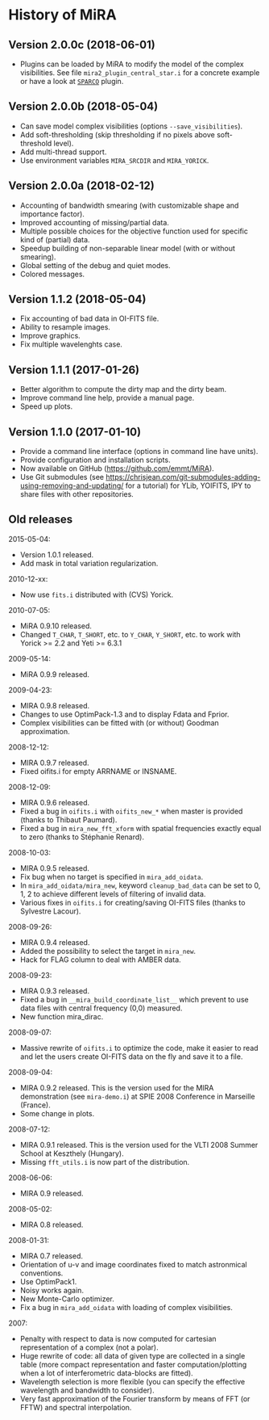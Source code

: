 # History of MiRA

## Version 2.0.0c (2018-06-01)
* Plugins can be loaded by MiRA to modify the model of the complex
  visibilities.  See file `mira2_plugin_central_star.i` for a concrete example
  or have a look at [`SPARCO`](https://github.com/kluskaj/mira-sparco) plugin.

## Version 2.0.0b (2018-05-04)
* Can save model complex visibilities (options `--save_visibilities`).
* Add soft-thresholding (skip thresholding if no pixels above soft-threshold
  level).
* Add multi-thread support.
* Use environment variables `MIRA_SRCDIR` and `MIRA_YORICK`.

## Version 2.0.0a (2018-02-12)
* Accounting of bandwidth smearing (with customizable shape and importance
  factor).
* Improved accounting of missing/partial data.
* Multiple possible choices for the objective function used for specific kind
  of (partial) data.
* Speedup building of non-separable linear model (with or without smearing).
* Global setting of the debug and quiet modes.
* Colored messages.

## Version 1.1.2 (2018-05-04)

* Fix accounting of bad data in OI-FITS file.
* Ability to resample images.
* Improve graphics.
* Fix multiple wavelenghts case.

## Version 1.1.1 (2017-01-26)
* Better algorithm to compute the dirty map and the dirty beam.
* Improve command line help, provide a manual page.
* Speed up plots.

## Version 1.1.0 (2017-01-10)
* Provide a command line interface (options in command line have units).
* Provide configuration and installation scripts.
* Now available on GitHub (https://github.com/emmt/MiRA).
* Use Git submodules (see
  https://chrisjean.com/git-submodules-adding-using-removing-and-updating/ for
  a tutorial) for YLib, YOIFITS, IPY to share files with other repositories.

## Old releases
2015-05-04:
* Version 1.0.1 released.
* Add mask in total variation regularization.

2010-12-xx:
* Now use `fits.i` distributed with (CVS) Yorick.

2010-07-05:
* MiRA 0.9.10 released.
* Changed `T_CHAR`, `T_SHORT`, etc. to `Y_CHAR`, `Y_SHORT`, etc. to work with
  Yorick >= 2.2 and Yeti >= 6.3.1

2009-05-14:
* MiRA 0.9.9 released.

2009-04-23:
* MIRA 0.9.8 released.
* Changes to use OptimPack-1.3 and to display Fdata and Fprior.
* Complex visibilities can be fitted with (or without) Goodman
  approximation.

2008-12-12:
* MIRA 0.9.7 released.
* Fixed oifits.i for empty ARRNAME or INSNAME.

2008-12-09:
* MIRA 0.9.6 released.
* Fixed a bug in `oifits.i` with `oifits_new_*` when master is provided
  (thanks to Thibaut Paumard).
* Fixed a bug in `mira_new_fft_xform` with spatial frequencies exactly
  equal to zero (thanks to Stéphanie Renard).

2008-10-03:
* MIRA 0.9.5 released.
* Fix bug when no target is specified in `mira_add_oidata`.
* In `mira_add_oidata/mira_new`, keyword `cleanup_bad_data` can be set
  to 0, 1, 2 to achieve different levels of filtering of invalid data.
* Various fixes in `oifits.i` for creating/saving OI-FITS files (thanks
  to Sylvestre Lacour).

2008-09-26:
* MIRA 0.9.4 released.
* Added the possibility to select the target in `mira_new`.
* Hack for FLAG column to deal with AMBER data.

2008-09-23:
* MIRA 0.9.3 released.
* Fixed a bug in `__mira_build_coordinate_list__` which prevent to use
  data files with central frequency (0,0) measured.
* New function mira_dirac.

2008-09-07:
* Massive rewrite of `oifits.i` to optimize the code, make it easier to read
  and let the users create OI-FITS data on the fly and save it to a file.

2008-09-04:
* MIRA 0.9.2 released.  This is the version used for the MIRA demonstration
  (see `mira-demo.i`) at SPIE 2008 Conference in Marseille (France).
* Some change in plots.

2008-07-12:
* MIRA 0.9.1 released.  This is the version used for the VLTI 2008 Summer
  School at Keszthely (Hungary).
* Missing `fft_utils.i` is now part of the distribution.

2008-06-06:
* MIRA 0.9 released.

2008-05-02:
* MIRA 0.8 released.

2008-01-31:
* MIRA 0.7 released.
* Orientation of u-v and image coordinates fixed to match astronmical
  conventions.
* Use OptimPack1.
* Noisy works again.
* New Monte-Carlo optimizer.
* Fix a bug in `mira_add_oidata` with loading of complex visibilities.


2007:
* Penalty with respect to data is now computed for cartesian representation
  of a complex (not a polar).
* Huge rewrite of code: all data of given type are collected in a single
  table (more compact representation and faster computation/plotting when a
  lot of interferometric data-blocks are fitted).
* Wavelength selection is more flexible (you can specify the effective
  wavelength and bandwidth to consider).
* Very fast approximation of the Fourier transform by means of FFT (or FFTW)
  and spectral interpolation.

